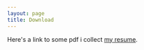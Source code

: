 ```yaml
---
layout: page
title: Download
---
```

Here's a link to some pdf i collect [my resume](/docs/my_resume.pdf).